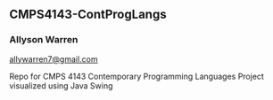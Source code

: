 ## CMPS4143-ContProgLangs
### Allyson Warren
 allywarren7@gmail.com
 
 Repo for CMPS 4143 Contemporary Programming Languages Project visualized using Java Swing 
